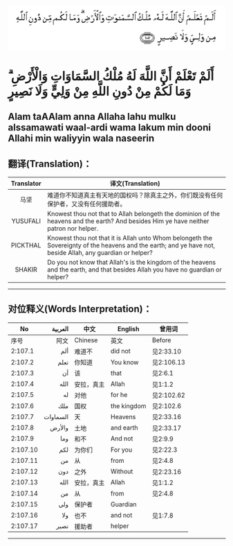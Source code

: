 ![002:107](images/002_107.gif)

#   أَلَمْ تَعْلَمْ أَنَّ اللَّهَ لَهُ مُلْكُ السَّمَاوَاتِ وَالْأَرْضِ ۗ وَمَا لَكُمْ مِنْ دُونِ اللَّهِ مِنْ وَلِيٍّ وَلَا نَصِيرٍ 

## Alam taAAlam anna Allaha lahu mulku alssamawati waal-ardi wama lakum min dooni Allahi min waliyyin wala naseerin

## 翻译(Translation)：

| Translator | 译文(Translation)                                            |
|:----------:| ------------------------------------------------------------ |
| 马坚       | 难道你不知道真主有天地的国权吗？除真主之外，你们既没有任何保护者，又没有任何援助者。 |
| YUSUFALI   | Knowest thou not that to Allah belongeth the dominion of the heavens and the earth? And besides Him ye have neither patron nor helper. |
| PICKTHAL   | Knowest thou not that it is Allah unto Whom belongeth the Sovereignty of the heavens and the earth; and ye have not, beside Allah, any guardian or helper? |
| SHAKIR     | Do you not know that Allah's is the kingdom of the heavens and the earth, and that besides Allah you have no guardian or helper? |

---

## 对位释义(Words Interpretation)：

| No       | العربية  | 中文       | English     | 曾用词     |
| -------- | --------:| ---------- | ----------- | ---------- |
| 序号     | 阿文     | Chinese    | 英文        | Before     |
| 2:107.1  | ألم      | 难道不     | did not     | 见2:33.10  |
| 2:107.2  | تعلم     | 你知道     | You know    | 见2:106.13 |
| 2:107.3  | أن       | 该         | that        | 见2:6.1    |
| 2:107.4  | الله     | 安拉，真主 | Allah       | 见1:1.2    |
| 2:107.5  | له       | 对他       | for he      | 见2:102.62 |
| 2:107.6  | ملك      | 国权       | the kingdom | 见2:102.6  |
| 2:107.7  | السماوات | 天         | Heavens     | 见2:33.16  |
| 2:107.8  | والأرض   | 土地       | and earth   | 见2:33.17  |
| 2:107.9  | وما      | 和不       | And not     | 见2:9.9    |
| 2:107.10 | لكم      | 为你们     | For you     | 见2:22.3   |
| 2:107.11 | من       | 从         | from        | 见2:4.8    |
| 2:107.12 | دون      | 之外       | Without     | 见2:23.16  |
| 2:107.13 | الله     | 安拉，真主 | Allah       | 见1:1.2    |
| 2:107.14 | من       | 从         | from        | 见2:4.8    |
| 2:107.15 | ولي      | 保护者     | Guardian    |            |
| 2:107.16 | ولا      | 也不       | and not     | 见1:7.8    |
| 2:107.17 | نصير     | 援助者     | helper      |            |

---
